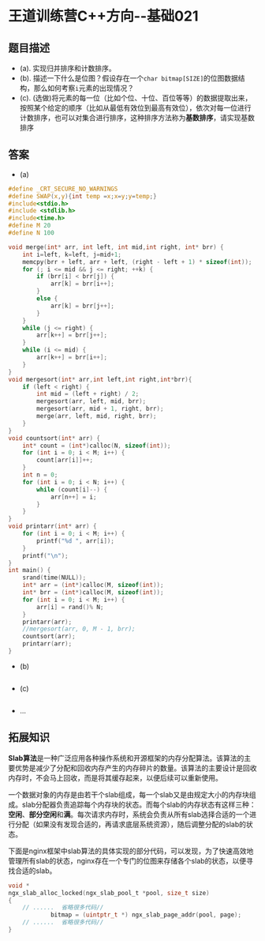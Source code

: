 # 王道训练营C++方向--基础021

## 题目描述

- (a). 实现归并排序和计数排序。
- (b). 描述一下什么是位图？假设存在一个`char bitmap[SIZE]`的位图数据结构，那么如何考察`i`元素的出现情况？
- (c). (选做)将元素的每一位（比如个位、十位、百位等等）的数据提取出来，按照某个给定的顺序（比如从最低有效位到最高有效位），依次对每一位进行计数排序，也可以对集合进行排序，这种排序方法称为**基数排序**，请实现基数排序

## 答案

- (a)

```c
#define _CRT_SECURE_NO_WARNINGS
#define SWAP(x,y){int temp =x;x=y;y=temp;}
#include<stdio.h>
#include <stdlib.h>
#include<time.h>
#define M 20
#define N 100

void merge(int* arr, int left, int mid,int right, int* brr) {
	int i=left, k=left, j=mid+1;
	memcpy(brr + left, arr + left, (right - left + 1) * sizeof(int));
	for (; i <= mid && j <= right; ++k) {
		if (brr[i] < brr[j]) {
			arr[k] = brr[i++];
		}
		else {
			arr[k] = brr[j++];
		}
	}
	while (j <= right) {
		arr[k++] = brr[j++];
	}
	while (i <= mid) {
		arr[k++] = brr[i++];
	}
}
void mergesort(int* arr,int left,int right,int*brr){
	if (left < right) {
		int mid = (left + right) / 2;
		mergesort(arr, left, mid, brr);
		mergesort(arr, mid + 1, right, brr);
		merge(arr, left, mid, right, brr);
	}
}
void countsort(int* arr) {
	int* count = (int*)calloc(N, sizeof(int));
	for (int i = 0; i < M; i++) {
		count[arr[i]]++;
	}
	int n = 0;
	for (int i = 0; i < N; i++) {
		while (count[i]--) {
			arr[n++] = i;
		}
	}
}
void printarr(int* arr) {
	for (int i = 0; i < M; i++) {
		printf("%d ", arr[i]);
	}
	printf("\n");
}
int main() {
	srand(time(NULL));
	int* arr = (int*)calloc(M, sizeof(int));
	int* brr = (int*)calloc(M, sizeof(int));
	for (int i = 0; i < M; i++) {
		arr[i] = rand()% N;
	}
	printarr(arr);
	//mergesort(arr, 0, M - 1, brr);
	countsort(arr);
	printarr(arr);
}

```

- (b)

```c

```

- (c)

```c

```

- ...

## 拓展知识

**Slab算法**是一种广泛应用各种操作系统和开源框架的内存分配算法。该算法的主要优势是减少了分配和回收内存产生的内存碎片的数量。该算法的主要设计是回收内存时，不会马上回收，而是将其缓存起来，以便后续可以重新使用。

一个数据对象的内存是由若干个slab组成，每一个slab又是由规定大小的内存块组成。slab分配器负责追踪每个内存块的状态。而每个slab的内存状态有这样三种：**空闲**、**部分空闲**和**满**。每次请求内存时，系统会负责从所有slab选择合适的一个进行分配（如果没有发现合适的，再请求底层系统资源），随后调整分配的slab的状态。

下面是nginx框架中slab算法的具体实现的部分代码，可以发现，为了快速高效地管理所有slab的状态，nginx存在一个专门的位图来存储各个slab的状态，以便寻找合适的slab。

```c
void *
ngx_slab_alloc_locked(ngx_slab_pool_t *pool, size_t size)
{
	// ......  省略很多代码// 
            bitmap = (uintptr_t *) ngx_slab_page_addr(pool, page);
	// ......  省略很多代码//
}

```



